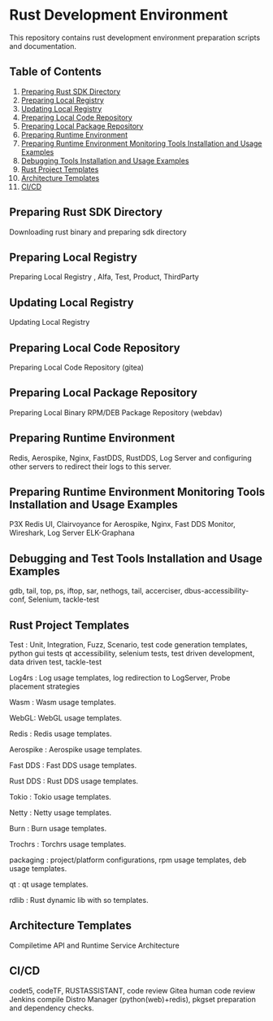 # Rust Development Environment
This repository contains rust development environment preparation scripts and documentation.

## Table of Contents

1. [Preparing Rust SDK Directory](doc/01.preparing-rust-sdk-directory/)
2. [Preparing Local Registry](#preparing-local-registry)
3. [Updating Local Registry](#updating-local-registry)
4. [Preparing Local Code Repository](#preparing-local-code-repository)
5. [Preparing Local Package Repository](#preparing-local-package-repository)
6. [Preparing Runtime Environment](#preparing-runtime-environment)
7. [Preparing Runtime Environment Monitoring Tools Installation and Usage Examples](#Preparing-Runtime-Environment-Monitoring-Tools-Installation-and-Usage-Examples)
8. [Debugging Tools Installation and Usage Examples](#Debugging-Tools-Installation-and-Usage-Examples)
9. [Rust Project Templates](#Rust-Project-Templates)
10. [Architecture Templates](#Architecture-Templates)
9. [CI/CD](#ci-cd)


## Preparing Rust SDK Directory
Downloading rust binary and preparing sdk directory

## Preparing Local Registry
Preparing Local Registry , Alfa, Test, Product, ThirdParty

## Updating Local Registry
Updating Local Registry

## Preparing Local Code Repository
Preparing Local Code Repository (gitea)

## Preparing Local Package Repository
Preparing Local Binary RPM/DEB Package Repository (webdav)

## Preparing Runtime Environment
Redis, Aerospike, Nginx, FastDDS, RustDDS, Log Server and configuring other servers to redirect their logs to  this server.

## Preparing Runtime Environment Monitoring Tools Installation and Usage Examples
P3X Redis UI, Clairvoyance for Aerospike, Nginx, Fast DDS Monitor, Wireshark, Log Server ELK-Graphana

## Debugging and Test Tools Installation and Usage Examples
gdb, tail, top, ps, iftop, sar, nethogs, tail, accerciser, dbus-accessibility-conf, Selenium, tackle-test
 
## Rust Project Templates
Test : Unit, Integration, Fuzz, Scenario, test code generation templates, python gui tests qt accessibility, selenium tests, test driven development, data driven test, tackle-test

Log4rs : Log usage templates, log redirection to LogServer, Probe placement strategies 

Wasm : Wasm usage templates.

WebGL: WebGL usage templates.

Redis : Redis usage templates.

Aerospike : Aerospike usage templates.

Fast DDS : Fast DDS usage templates.

Rust DDS : Rust DDS usage templates.

Tokio : Tokio usage templates.

Netty : Netty usage templates.

Burn : Burn usage templates.

Trochrs : Torchrs usage templates.

packaging : project/platform configurations, rpm usage templates, deb usage templates.

qt : qt usage templates.

rdlib : Rust dynamic lib with so templates.

## Architecture Templates
Compiletime API and Runtime Service Architecture 

## CI/CD
codet5, codeTF, RUSTASSISTANT,  code review
Gitea human code review
Jenkins compile
Distro Manager (python(web)+redis), pkgset preparation and dependency checks.





